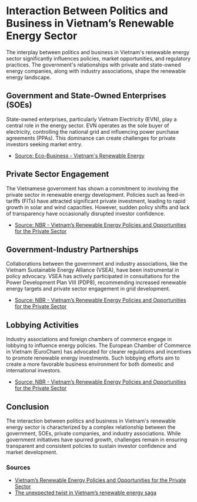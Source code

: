 
# Interaction Between Politics and Business in Vietnam’s Renewable Energy Sector

The interplay between politics and business in Vietnam's renewable energy sector significantly influences policies, market opportunities, and regulatory practices. The government's relationships with private and state-owned energy companies, along with industry associations, shape the renewable energy landscape.

## Government and State-Owned Enterprises (SOEs)

State-owned enterprises, particularly Vietnam Electricity (EVN), play a central role in the energy sector. EVN operates as the sole buyer of electricity, controlling the national grid and influencing power purchase agreements (PPAs). This dominance can create challenges for private investors seeking market entry.

- [Source: Eco-Business - Vietnam's Renewable Energy](https://www.eco-business.com/opinion/the-unexpected-twist-in-vietnams-renewable-energy-saga/)

## Private Sector Engagement

The Vietnamese government has shown a commitment to involving the private sector in renewable energy development. Policies such as feed-in tariffs (FITs) have attracted significant private investment, leading to rapid growth in solar and wind capacities. However, sudden policy shifts and lack of transparency have occasionally disrupted investor confidence.

- [Source: NBR - Vietnam’s Renewable Energy Policies and Opportunities for the Private Sector](https://www.nbr.org/publication/vietnams-renewable-energy-policies-and-opportunities-for-the-private-sector/)

## Government-Industry Partnerships

Collaborations between the government and industry associations, like the Vietnam Sustainable Energy Alliance (VSEA), have been instrumental in policy advocacy. VSEA has actively participated in consultations for the Power Development Plan VIII (PDP8), recommending increased renewable energy targets and private sector engagement in grid development.

- [Source: NBR - Vietnam’s Renewable Energy Policies and Opportunities for the Private Sector](https://www.nbr.org/publication/vietnams-renewable-energy-policies-and-opportunities-for-the-private-sector/)

## Lobbying Activities

Industry associations and foreign chambers of commerce engage in lobbying to influence energy policies. The European Chamber of Commerce in Vietnam (EuroCham) has advocated for clearer regulations and incentives to promote renewable energy investments. Such lobbying efforts aim to create a more favorable business environment for both domestic and international investors.

- [Source: NBR - Vietnam’s Renewable Energy Policies and Opportunities for the Private Sector](https://www.nbr.org/publication/vietnams-renewable-energy-policies-and-opportunities-for-the-private-sector/)

## Conclusion

The interaction between politics and business in Vietnam's renewable energy sector is characterized by a complex relationship between the government, SOEs, private companies, and industry associations. While government initiatives have spurred growth, challenges remain in ensuring transparent and consistent policies to sustain investor confidence and market development.

### Sources
- [Vietnam’s Renewable Energy Policies and Opportunities for the Private Sector](https://www.nbr.org/publication/vietnams-renewable-energy-policies-and-opportunities-for-the-private-sector/)
- [The unexpected twist in Vietnam’s renewable energy saga](https://www.eco-business.com/opinion/the-unexpected-twist-in-vietnams-renewable-energy-saga/)
